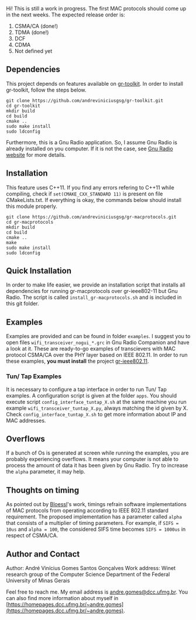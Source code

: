 Hi! This is still a work in progress. The first MAC protocols should come up in the next weeks. The expected release order is:

1. CSMA/CA 	(done!)
2. TDMA		(done!)
3. DCF
4. CDMA
5. Not defined yet

## Dependencies

This project depends on features available on [gr-toolkit](https://github.com/andreviniciusgsg/gr-toolkit.git). In order to install gr-toolkit, follow the steps below.

`git clone https://github.com/andreviniciusgsg/gr-toolkit.git` <br />
`cd gr-toolkit` <br />
`mkdir build` <br />
`cd build` <br />
`cmake ..` <br />
`sudo make install` <br />
`sudo ldconfig` <br />

Furthermore, this is a Gnu Radio application. So, I assume Gnu Radio is already installed on you computer. If it is not the case, see [Gnu Radio website](https://wiki.gnuradio.org/index.php/InstallingGR) for more details.

## Installation

This feature uses C++11. If you find any errors refering to C++11 while compiling, check if `set(CMAKE_CXX_STANDARD 11)` is present on file CMakeLists.txt. If everything is okay, the commands below should install this module properly.

`git clone https://github.com/andreviniciusgsg/gr-macprotocols.git` <br />
`cd gr-macprotocols` <br />
`mkdir build` <br />
`cd build` <br />
`cmake ..` <br />
`make` <br />
`sudo make install` <br />
`sudo ldconfig` <br />

## Quick Installation

In order to make life easier, we provide an installation script that installs all dependencies for running gr-macprotocols over gr-ieee802-11 but Gnu Radio. The script is called `install_gr-macprotocols.sh` and is included in this git folder.

## Examples

Examples are provided and can be found in folder `examples`. I suggest you to open files `wifi_transceiver_nogui_*.grc` in Gnu Radio Companion and have a look at it. These are ready-to-go examples of transcievers with MAC protocol CSMA/CA over the PHY layer based on IEEE 802.11. In order to run these examples, **you must install** the project [gr-ieee802.11](https://github.com/bastibl/gr-ieee802-11).

### Tun/ Tap Examples

It is necessary to configure a tap interface in order to run Tun/ Tap examples. A configuration script is given at the folder `apps`. You should execute script `config_interface_tuntap_X.sh` at the same machine you run example `wifi_transceiver_tuntap_X.py`, always matching the id given by X. Check `config_interface_tuntap_X.sh` to get more information about IP and MAC addresses.

## Overflows

If a bunch of Os is generated at screen while running the examples, you are probably experiencing overflows. It means your computer is not able to process the amount of data it has been given by Gnu Radio. Try to increase the `alpha` parameter, it may help. 

## Thoughts on timing

As pointed out by [Bloessl](https://www.researchgate.net/publication/276279753_Timings_Matter_Standard_Compliant_IEEE_80211_Channel_Access_for_a_Fully_Software-based_SDR_Architecture)'s work, timings refrain software implementations of MAC protocols from operating according to IEEE 802.11 standard requirement. The proposed implementation has a parameter called `alpha` that consists of a multiplier of timing parameters. For example, if `SIFS = 10us` and `alpha = 100`, the considered SIFS time becomes `SIFS = 1000us` in respect of CSMA/CA.

## Author and Contact

Author: André Vinícius Gomes Santos Gonçalves
Work address: Winet research group of the Computer Science Department of the Federal University of Minas Gerais

Feel free to reach me. My email address is andre.gomes@dcc.ufmg.br. You can also find more information about myself in [https://homepages.dcc.ufmg.br/~andre.gomes](https://homepages.dcc.ufmg.br/~andre.gomes). 
